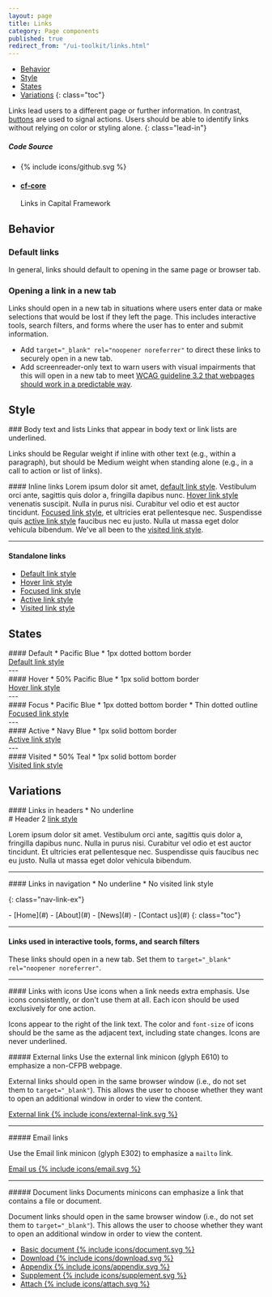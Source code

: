 ```yaml
---
layout: page
title: Links
category: Page components
published: true
redirect_from: "/ui-toolkit/links.html"
---
```


- [Behavior](#behavior)
- [Style](#style)
- [States](#states)
- [Variations](#variations)
{: class="toc"}

<div class="content-50 content-first">

Links lead users to a different page or further information. In contrast, <a href="/design-manual/ui-toolkit/buttons.html">buttons</a> are used to signal actions. Users should be able to identify links without relying on color or styling alone.
{: class="lead-in"}

</div>

<div class="content-50 content-last">
  <h5 class="repo-list-header">Code Source</h5>
  <ul class="repo-list">
    <li>
      {% include icons/github.svg %}
    </li>
    <li>
      <a href="https://github.com/cfpb/capital-framework/blob/canary/src/cf-core/src/cf-base.less#L396">
        <h4>cf-core</h4>
      </a>
      <p>Links in Capital Framework</p>
    </li>
  </ul>
</div>

## Behavior

### Default links
In general, links should default to opening in the same page or browser tab.

### Opening a link in a new tab
Links should open in a new tab in situations where users enter data or make
selections that would be lost if they left the page. This includes interactive
tools, search filters, and forms where the user has to enter and submit
information.

- Add `target="_blank" rel="noopener noreferrer"` to direct these links to
securely open in a new tab.
- Add screenreader-only text to warn users with visual impairments that this
will open in a new tab to meet <a
href="https://www.w3.org/TR/WCAG20-TECHS/G201.html">WCAG guideline 3.2 that
webpages should work in a predictable way</a>.


## Style

<div class="content-33 content-first">
### Body text and lists
Links that appear in body text or link lists are underlined.

Links should be Regular weight if inline with other text
(e.g., within a paragraph),
but should be Medium weight when standing alone
(e.g., in a call to action or list of links).
</div>

<div class="content-67 content-last">
#### Inline links
Lorem ipsum dolor sit amet, <a href="#">default link style</a>. Vestibulum orci ante, sagittis quis dolor a, fringilla dapibus nunc. <a href="#" class="hover">Hover link style</a> venenatis suscipit. Nulla in purus nisi. Curabitur vel odio et est auctor tincidunt. <a href="#" class="focus">Focused link style</a>, et ultricies erat pellentesque nec. Suspendisse quis <a href="#" class="active">active link style</a> faucibus nec eu justo. Nulla ut massa eget dolor vehicula bibendum. We've all been to the <a href="#" class="visited">visited link style</a>.

---

#### Standalone links
<ul class="medium-ex m-list m-list__unstyled">
    <li class="m-list_item">
        <a href="#">Default link style</a>
    </li>
    <li class="m-list_item">
        <a href="#" class="hover">Hover link style</a>
    </li>
    <li class="m-list_item">
        <a href="#" class="focus">Focused link style</a>
    </li>
    <li class="m-list_item">
        <a href="#" class="active">Active link style</a>
    </li>
    <li class="m-list_item">
        <a href="#" class="visited">Visited link style</a>
    </li>
</ul>
</div>




## States

<div class="content-33 content-first">
#### Default
* Pacific Blue
* 1px dotted bottom border
</div>

<div class="content-67 content-last regular-ex">
<a href="#">Default link style</a>
</div>
---

<div class="content-33 content-first">
#### Hover
* 50% Pacific Blue
* 1px solid bottom border
</div>
<div class="content-67 content-last regular-ex">
<a href="#" class="hover">Hover link style</a>
</div>
---

<div class="content-33 content-first">
#### Focus
* Pacific Blue
* 1px dotted bottom border
* Thin dotted outline
</div>
<div class="content-67 content-last regular-ex">
<a href="#" class="focus">Focused link style</a>
</div>
---

<div class="content-33 content-first">
#### Active
* Navy Blue
* 1px solid bottom border
</div>
<div class="content-67 content-last regular-ex">
<a href="#" class="active">Active link style</a>
</div>
---

<div class="content-33 content-first">
#### Visited
* 50% Teal
* 1px solid bottom border
</div>

<div class="content-67 content-last regular-ex">
<a href="#" class="visited">Visited link style</a>
</div>


## Variations

<div class="content-33 content-first">
#### Links in headers
* No underline
</div>

<div class="content-67 content-last">
# Header 2 <a href="#">link style</a>

Lorem ipsum dolor sit amet. Vestibulum orci ante, sagittis quis dolor a, fringilla dapibus nunc. Nulla in purus nisi. Curabitur vel odio et est auctor tincidunt. Et ultricies erat pellentesque nec. Suspendisse quis faucibus nec eu justo. Nulla ut massa eget dolor vehicula bibendum.
</div>

---

<div class="content-33 content-first">
#### Links in navigation
* No underline
* No visited link style
</div>

{: class="nav-link-ex"}
<div class="content-67 content-last">
- [Home](#)
- [About](#)
- [News](#)
- [Contact us](#)
{: class="toc"}
</div>

---

#### Links used in interactive tools, forms, and search filters
These links should open in a new tab. Set them to `target="_blank"
rel="noopener noreferrer"`.

---

<div class="content-33 content-first">
#### Links with icons
Use icons when a link needs extra emphasis. Use icons consistently, or don't use them at all. Each icon should be used exclusively for one action.

Icons appear to the right of the link text. The color and ```font-size``` of icons should be the same as the adjacent text, including state changes. Icons are never underlined.
</div>

<div class="content-67 content-last">

<div class="content-50 content-first">
##### External links
Use the external link minicon (glyph E610) to emphasize a non-CFPB webpage.

External links should open in the same browser window (i.e., do not set them to ```target="_blank"```). This allows the user to choose whether they want to open an additional window in order to view the content.
</div>

<div class="content-50 content-last regular-ex">
  <a class="a-link a-link__icon" href="#">
    <span class="a-link_text">External link</span>
    {% include icons/external-link.svg %}
  </a>
</div>

---

<div class="content-50 content-first">
##### Email links

Use the Email link minicon (glyph E302) to emphasize a <code>mailto</code> link.
</div>

<div class="content-50 content-last regular-ex">
  <a class="a-link a-link__icon" href="#">
    <span class="a-link_text">Email us</span>
    {% include icons/email.svg %}
  </a>
</div>

---

<div class="content-50 content-first">
##### Document links
Documents minicons can emphasize a link that contains a file or document.

Document links should open in the same browser window (i.e., do not set them to ```target="_blank"```). This allows the user to choose whether they want to open an additional window in order to view the content.
</div>

<div class="content-50 content-last regular-ex">
<ul class="list_links-minicons">
  <li>
    <a class="a-link a-link__icon" href="#">
      <span class="a-link_text">Basic document</span>
      {% include icons/document.svg %}
    </a>
  </li>
  <li>
    <a class="a-link a-link__icon" href="#">
      <span class="a-link_text">Download</span>
      {% include icons/download.svg %}
    </a>
  </li>
  <li>
    <a class="a-link a-link__icon" href="#">
      <span class="a-link_text">Appendix</span>
      {% include icons/appendix.svg %}
    </a>
  </li>
  <li>
    <a class="a-link a-link__icon" href="#">
      <span class="a-link_text">Supplement</span>
      {% include icons/supplement.svg %}
    </a>
  </li>
  <li>
    <a class="a-link a-link__icon" href="#">
      <span class="a-link_text">Attach</span>
      {% include icons/attach.svg %}
    </a>
  </li>
</ul>

</div>

</div>
